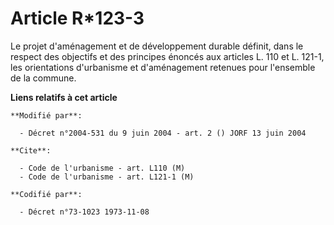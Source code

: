 # Article R*123-3

Le projet d'aménagement et de développement durable définit, dans le respect des objectifs et des principes énoncés aux
articles L. 110 et L. 121-1, les orientations d'urbanisme et d'aménagement retenues pour l'ensemble de la commune.

**Liens relatifs à cet article**

	**Modifié par**:

	  - Décret n°2004-531 du 9 juin 2004 - art. 2 () JORF 13 juin 2004

	**Cite**:

	  - Code de l'urbanisme - art. L110 (M)
	  - Code de l'urbanisme - art. L121-1 (M)

	**Codifié par**:

	  - Décret n°73-1023 1973-11-08
